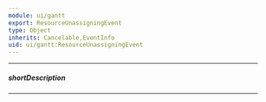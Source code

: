 ```yaml
---
module: ui/gantt
export: ResourceUnassigningEvent
type: Object
inherits: Cancelable,EventInfo
uid: ui/gantt:ResourceUnassigningEvent
---
```

---
##### shortDescription
<!-- Description goes here -->

---
<!-- Description goes here -->